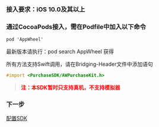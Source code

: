 

### 接入要求：iOS 10.0及其以上
### 通过CocoaPods接入，需在Podfile中加入以下命令


```Objective-C
pod 'AppWheel'
```

最新版本请执行：pod search AppWheel 获得

所有方法支持Swift调用，请在Bridging-Header文件中添加语句

```Objective-C
#import <PurchaseSDK/AWPurchaseKit.h>
```

>   <font color="red">**注：本SDK暂时只支持真机，不支持模拟器**</font> 


### 下一步
[配置SDK](/ConfiguringTheSDK/iOS.md)